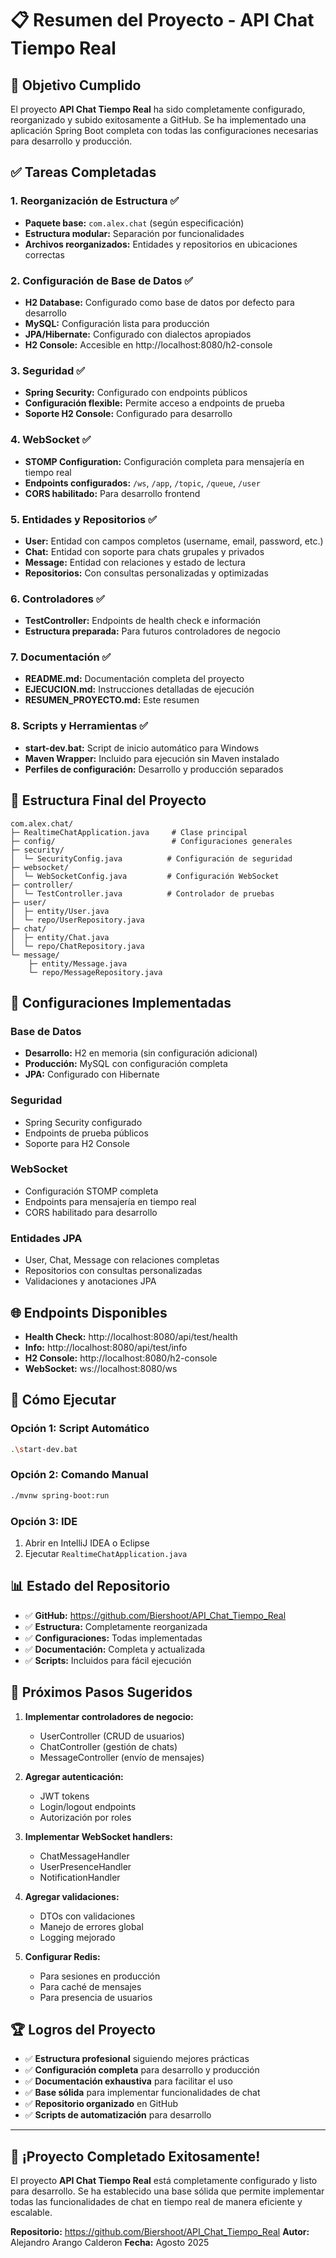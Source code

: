 # 📋 Resumen del Proyecto - API Chat Tiempo Real

## 🎯 **Objetivo Cumplido**

El proyecto **API Chat Tiempo Real** ha sido completamente configurado, reorganizado y subido exitosamente a GitHub. Se ha implementado una aplicación Spring Boot completa con todas las configuraciones necesarias para desarrollo y producción.

## ✅ **Tareas Completadas**

### 1. **Reorganización de Estructura** ✅
- **Paquete base:** `com.alex.chat` (según especificación)
- **Estructura modular:** Separación por funcionalidades
- **Archivos reorganizados:** Entidades y repositorios en ubicaciones correctas

### 2. **Configuración de Base de Datos** ✅
- **H2 Database:** Configurado como base de datos por defecto para desarrollo
- **MySQL:** Configuración lista para producción
- **JPA/Hibernate:** Configurado con dialectos apropiados
- **H2 Console:** Accesible en http://localhost:8080/h2-console

### 3. **Seguridad** ✅
- **Spring Security:** Configurado con endpoints públicos
- **Configuración flexible:** Permite acceso a endpoints de prueba
- **Soporte H2 Console:** Configurado para desarrollo

### 4. **WebSocket** ✅
- **STOMP Configuration:** Configuración completa para mensajería en tiempo real
- **Endpoints configurados:** `/ws`, `/app`, `/topic`, `/queue`, `/user`
- **CORS habilitado:** Para desarrollo frontend

### 5. **Entidades y Repositorios** ✅
- **User:** Entidad con campos completos (username, email, password, etc.)
- **Chat:** Entidad con soporte para chats grupales y privados
- **Message:** Entidad con relaciones y estado de lectura
- **Repositorios:** Con consultas personalizadas y optimizadas

### 6. **Controladores** ✅
- **TestController:** Endpoints de health check e información
- **Estructura preparada:** Para futuros controladores de negocio

### 7. **Documentación** ✅
- **README.md:** Documentación completa del proyecto
- **EJECUCION.md:** Instrucciones detalladas de ejecución
- **RESUMEN_PROYECTO.md:** Este resumen

### 8. **Scripts y Herramientas** ✅
- **start-dev.bat:** Script de inicio automático para Windows
- **Maven Wrapper:** Incluido para ejecución sin Maven instalado
- **Perfiles de configuración:** Desarrollo y producción separados

## 📁 **Estructura Final del Proyecto**

```
com.alex.chat/
├─ RealtimeChatApplication.java     # Clase principal
├─ config/                          # Configuraciones generales
├─ security/
│  └─ SecurityConfig.java          # Configuración de seguridad
├─ websocket/
│  └─ WebSocketConfig.java         # Configuración WebSocket
├─ controller/
│  └─ TestController.java          # Controlador de pruebas
├─ user/
│  ├─ entity/User.java
│  └─ repo/UserRepository.java
├─ chat/
│  ├─ entity/Chat.java
│  └─ repo/ChatRepository.java
└─ message/
    ├─ entity/Message.java
    └─ repo/MessageRepository.java
```

## 🔧 **Configuraciones Implementadas**

### **Base de Datos**
- **Desarrollo:** H2 en memoria (sin configuración adicional)
- **Producción:** MySQL con configuración completa
- **JPA:** Configurado con Hibernate

### **Seguridad**
- Spring Security configurado
- Endpoints de prueba públicos
- Soporte para H2 Console

### **WebSocket**
- Configuración STOMP completa
- Endpoints para mensajería en tiempo real
- CORS habilitado para desarrollo

### **Entidades JPA**
- User, Chat, Message con relaciones completas
- Repositorios con consultas personalizadas
- Validaciones y anotaciones JPA

## 🌐 **Endpoints Disponibles**

- **Health Check:** http://localhost:8080/api/test/health
- **Info:** http://localhost:8080/api/test/info
- **H2 Console:** http://localhost:8080/h2-console
- **WebSocket:** ws://localhost:8080/ws

## 🚀 **Cómo Ejecutar**

### **Opción 1: Script Automático**
```bash
.\start-dev.bat
```

### **Opción 2: Comando Manual**
```bash
./mvnw spring-boot:run
```

### **Opción 3: IDE**
1. Abrir en IntelliJ IDEA o Eclipse
2. Ejecutar `RealtimeChatApplication.java`

## 📊 **Estado del Repositorio**

- ✅ **GitHub:** https://github.com/Biershoot/API_Chat_Tiempo_Real
- ✅ **Estructura:** Completamente reorganizada
- ✅ **Configuraciones:** Todas implementadas
- ✅ **Documentación:** Completa y actualizada
- ✅ **Scripts:** Incluidos para fácil ejecución

## 🎯 **Próximos Pasos Sugeridos**

1. **Implementar controladores de negocio:**
   - UserController (CRUD de usuarios)
   - ChatController (gestión de chats)
   - MessageController (envío de mensajes)

2. **Agregar autenticación:**
   - JWT tokens
   - Login/logout endpoints
   - Autorización por roles

3. **Implementar WebSocket handlers:**
   - ChatMessageHandler
   - UserPresenceHandler
   - NotificationHandler

4. **Agregar validaciones:**
   - DTOs con validaciones
   - Manejo de errores global
   - Logging mejorado

5. **Configurar Redis:**
   - Para sesiones en producción
   - Para caché de mensajes
   - Para presencia de usuarios

## 🏆 **Logros del Proyecto**

- ✅ **Estructura profesional** siguiendo mejores prácticas
- ✅ **Configuración completa** para desarrollo y producción
- ✅ **Documentación exhaustiva** para facilitar el uso
- ✅ **Base sólida** para implementar funcionalidades de chat
- ✅ **Repositorio organizado** en GitHub
- ✅ **Scripts de automatización** para desarrollo

---

## 🎉 **¡Proyecto Completado Exitosamente!**

El proyecto **API Chat Tiempo Real** está completamente configurado y listo para desarrollo. Se ha establecido una base sólida que permite implementar todas las funcionalidades de chat en tiempo real de manera eficiente y escalable.

**Repositorio:** https://github.com/Biershoot/API_Chat_Tiempo_Real
**Autor:** Alejandro Arango Calderon
**Fecha:** Agosto 2025
